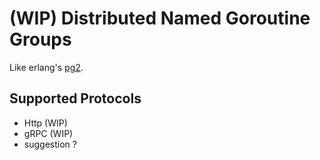 # (WIP) Distributed Named Goroutine Groups

Like erlang's [pg2](http://erlang.org/doc/man/pg2.html).

## Supported Protocols

* Http (WIP)
* gRPC (WIP)
* suggestion ?
